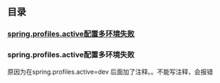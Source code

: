 ## 目录
### [spring.profiles.active配置多环境失败](#1)

### <span id="1">spring.profiles.active配置多环境失败</span>  
原因为在spring.profiles.active=dev 后面加了注释。。不能写注释，会报错